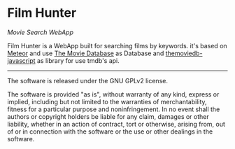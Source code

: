 # Film Hunter
*Movie Search WebApp*

Film Hunter is a WebApp built for searching films by keywords.
it's based on [Meteor](https://www.meteor.com/) and use [The Movie Database](https://www.themoviedb.org/) as Database and [themoviedb-javascript](https://github.com/cavestri/themoviedb-javascript-library) as library for use tmdb's api.

______________________________________________________________________________________________________________________

The software is released under the GNU GPLv2 license.

The software is provided "as is", without warranty of any kind, express or implied, including but not limited to the warranties of merchantability, fitness for a particular purpose and noninfringement. In no event shall the authors or copyright holders be liable for any claim, damages or other liability, whether in an action of contract, tort or otherwise, arising from, out of or in connection with the software or the use or other dealings in the software.
